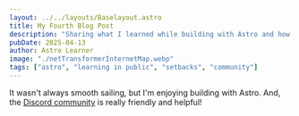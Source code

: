 ```yaml
---
layout: ../../layouts/Baselayout.astro
title: My Fourth Blog Post
description: "Sharing what I learned while building with Astro and how the community helped me"
pubDate: 2025-04-13
author: Astro Learner
image: "./netTransformerInternetMap.webp"
tags: ["astro", "learning in public", "setbacks", "community"]
---
```


It wasn't always smooth sailing, but I'm enjoying building with Astro. And, the [Discord community](https://astro.build/chat) is really friendly and helpful!
